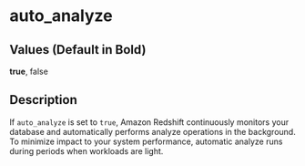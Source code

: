 # auto\_analyze<a name="r_auto_analyze"></a>

## Values \(Default in Bold\)<a name="t_auto_analyze-values"></a>

 **true**, false

## Description<a name="r_auto_analyze-description"></a>

If `auto_analyze` is set to `true`, Amazon Redshift continuously monitors your database and automatically performs analyze operations in the background\. To minimize impact to your system performance, automatic analyze runs during periods when workloads are light\.